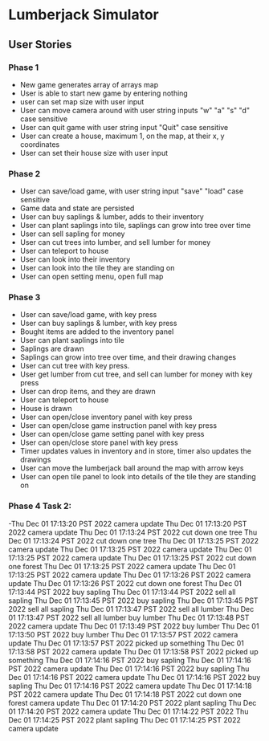 # Lumberjack Simulator

## User Stories

### Phase 1
- New game generates array of arrays map
- User is able to start new game by entering nothing
- user can set map size with user input
- User can move camera around with user string inputs "w" "a" "s" "d" case sensitive
- User can quit game with user string input "Quit" case sensitive
- User can create a house, maximum 1, on the map, at their x, y coordinates
- User can set their house size with user input

### Phase 2
- User can save/load game, with user string input "save" "load" case sensitive 
- Game data and state are persisted
- User can buy saplings & lumber, adds to their inventory
- User can plant saplings into tile, saplings can grow into tree over time
- User can sell sapling for money
- User can cut trees into lumber, and sell lumber for money
- User can teleport to house
- User can look into their inventory
- User can look into the tile they are standing on
- User can open setting menu, open full map

### Phase 3
- User can save/load game, with key press
- User can buy saplings & lumber, with key press
- Bought items are added to the inventory panel
- User can plant saplings into tile
- Saplings are drawn
- Saplings can grow into tree over time, and their drawing changes
- User can cut tree with key press. 
- User get lumber from cut tree, and sell can lumber for money with key press
- User can drop items, and they are drawn
- User can teleport to house
- House is drawn
- User can open/close inventory panel with key press
- User can open/close game instruction panel with key press
- User can open/close game setting panel with key press
- User can open/close store panel with key press
- Timer updates values in inventory and in store, timer also updates the drawings
- User can move the lumberjack ball around the map with arrow keys
- User can open tile panel to look into details of the tile they are standing on

### Phase 4 Task 2:
-Thu Dec 01 17:13:20 PST 2022
camera update
Thu Dec 01 17:13:20 PST 2022
camera update
Thu Dec 01 17:13:24 PST 2022
cut down one tree
Thu Dec 01 17:13:24 PST 2022
cut down one tree
Thu Dec 01 17:13:25 PST 2022
camera update
Thu Dec 01 17:13:25 PST 2022
camera update
Thu Dec 01 17:13:25 PST 2022
camera update
Thu Dec 01 17:13:25 PST 2022
cut down one forest
Thu Dec 01 17:13:25 PST 2022
camera update
Thu Dec 01 17:13:25 PST 2022
camera update
Thu Dec 01 17:13:26 PST 2022
camera update
Thu Dec 01 17:13:26 PST 2022
cut down one forest
Thu Dec 01 17:13:44 PST 2022
buy sapling
Thu Dec 01 17:13:44 PST 2022
sell all sapling
Thu Dec 01 17:13:45 PST 2022
buy sapling
Thu Dec 01 17:13:45 PST 2022
sell all sapling
Thu Dec 01 17:13:47 PST 2022
sell all lumber
Thu Dec 01 17:13:47 PST 2022
sell all lumber
buy lumber
Thu Dec 01 17:13:48 PST 2022
camera update
Thu Dec 01 17:13:49 PST 2022
buy lumber
Thu Dec 01 17:13:50 PST 2022
buy lumber
Thu Dec 01 17:13:57 PST 2022
camera update
Thu Dec 01 17:13:57 PST 2022
picked up something
Thu Dec 01 17:13:58 PST 2022
camera update
Thu Dec 01 17:13:58 PST 2022
picked up something
Thu Dec 01 17:14:16 PST 2022
buy sapling
Thu Dec 01 17:14:16 PST 2022
camera update
Thu Dec 01 17:14:16 PST 2022
buy sapling
Thu Dec 01 17:14:16 PST 2022
camera update
Thu Dec 01 17:14:16 PST 2022
buy sapling
Thu Dec 01 17:14:16 PST 2022
camera update
Thu Dec 01 17:14:18 PST 2022
camera update
Thu Dec 01 17:14:18 PST 2022
cut down one forest
camera update
Thu Dec 01 17:14:20 PST 2022
plant sapling
Thu Dec 01 17:14:20 PST 2022
camera update
Thu Dec 01 17:14:22 PST 2022
Thu Dec 01 17:14:25 PST 2022
plant sapling
Thu Dec 01 17:14:25 PST 2022
camera update

